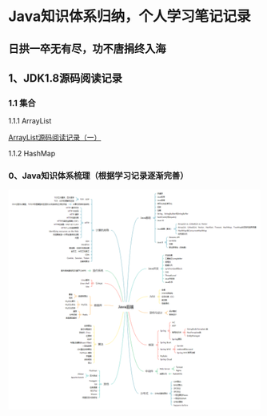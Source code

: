 # Java知识体系归纳，个人学习笔记记录

## 日拱一卒无有尽，功不唐捐终入海

## 1、JDK1.8源码阅读记录

### 1.1 集合

1.1.1  ArrayList

[ArrayList源码阅读记录（一）]()

1.1.2 HashMap



### 0、Java知识体系梳理（根据学习记录逐渐完善）

![Java知识体系](/知识体系.png)

